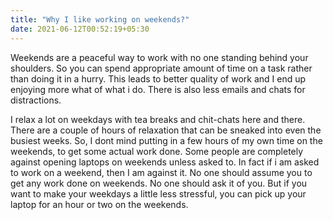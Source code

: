 ```yaml
---
title: "Why I like working on weekends?"
date: 2021-06-12T00:52:19+05:30
---
```


Weekends are a peaceful way to work with no one standing behind your shoulders. So you can spend appropriate amount of time on a task rather than doing it in a hurry. This leads to better quality of work and I end up enjoying more what of what i do. There is also less emails and chats for distractions.

 
I relax a lot on weekdays with tea breaks and chit-chats here and there. There are a couple of hours of relaxation that can be sneaked into even the busiest weeks. So, I dont mind putting in a few hours of my own time on the weekends, to get some actual work done. Some people are completely against opening laptops on weekends unless asked to. In fact if i am asked to work on a weekend, then I am against it. No one should assume you to get any work done on weekends. No one should ask it of you. But if you want to make your weekdays a little less stressful, you can pick up your laptop for an hour or two on the weekends. 
